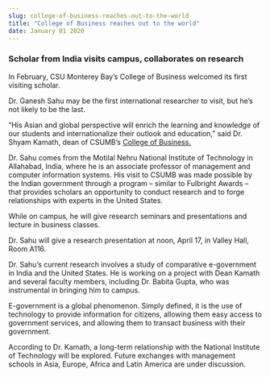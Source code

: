 ```yaml
---
slug: college-of-business-reaches-out-to-the-world
title: "College of Business reaches out to the world"
date: January 01 2020
---
```


<h3>Scholar from India visits campus, collaborates on research</h3><p>In February, CSU Monterey Bay’s College of Business welcomed its first visiting scholar.
</p><p>Dr. Ganesh Sahu may be the first international researcher to visit, but he’s not likely to be the last.
</p><p>“His Asian and global perspective will enrich the learning and knowledge of our students and internationalize their outlook and education,” said Dr. Shyam Kamath, dean of CSUMB’s <a href="http://business.csumb.edu">College of Business.</a>
</p><p>Dr. Sahu comes from the Motilal Nehru National Institute of Technology in Allahabad, India, where he is an associate professor of management and computer information systems. His visit to CSUMB was made possible by the Indian government through a program – similar to Fulbright Awards – that provides scholars an opportunity to conduct research and to forge relationships with experts in the United States.
</p><p>While on campus, he will give research seminars and presentations and lecture in business classes.
</p><p>Dr. Sahu will give a research presentation at noon, April 17, in Valley Hall, Room A116.  
</p><p>Dr. Sahu’s current research involves a study of comparative e-government in India and the United States. He is working on a project with Dean Kamath and several faculty members, including Dr. Babita Gupta, who was instrumental in bringing him to campus.
</p><p>E-government is a global phenomenon. Simply defined, it is the use of technology to provide information for citizens, allowing them easy access to government services, and allowing them to transact business with their government.
</p><p>According to Dr. Kamath, a long-term relationship with the National Institute of Technology will be explored. Future exchanges with management schools in Asia, Europe, Africa and Latin America are under discussion.
</p>
